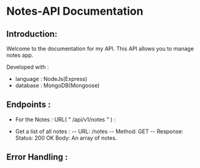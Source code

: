 # Notes-API Documentation 
## Introduction:
Welcome to the documentation for my API. This API allows you to manage notes app.

Developed with :
* language : NodeJs(Express)
* database : MongoDB(Mongoose)

## Endpoints :
- For the Notes : URL( " /api/v1/notes " ) :
* Get a list of all notes :
-- URL: /notes
-- Method: GET
-- Response:
      Status: 200 OK
      Body: An array of notes.

## Error Handling :
